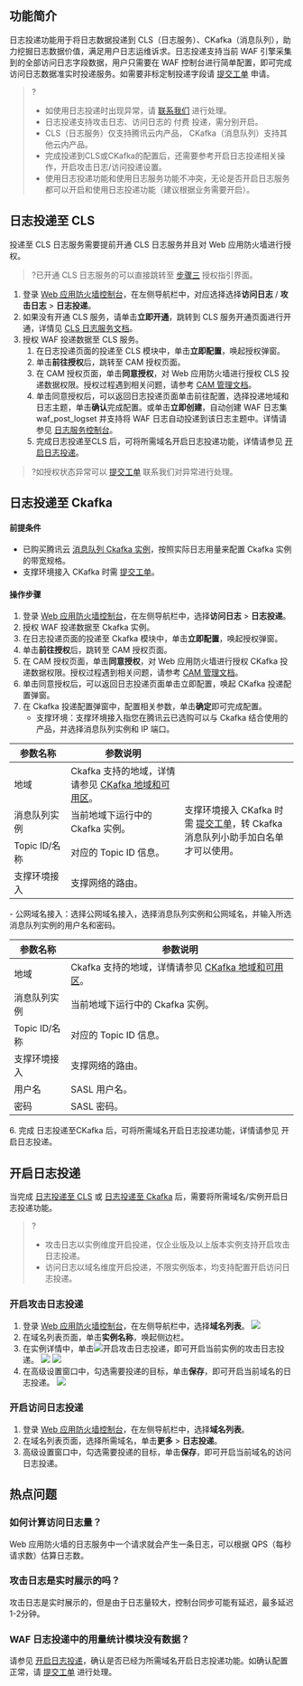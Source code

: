 ## 功能简介
日志投递功能用于将日志数据投递到 CLS（日志服务）、CKafka（消息队列），助力挖掘日志数据价值，满足用户日志运维诉求。日志投递支持当前 WAF 引擎采集到的全部访问日志字段数据，用户只需要在 WAF 控制台进行简单配置，即可完成访问日志数据准实时投递服务。如需要非标定制投递字段请 [提交工单](https://console.cloud.tencent.com/workorder/category) 申请。
>?
>- 如使用日志投递时出现异常，请 [联系我们](https://cloud.tencent.com/online-service) 进行处理。
>- 日志投递支持攻击日志、访问日志的 付费 投递，需分别开启。
>- CLS（日志服务）仅支持腾讯云内产品， CKafka（消息队列）支持其他云内产品。
>- 完成投递到CLS或CKafka的配置后，还需要参考开启日志投递相关操作，开启攻击日志/访问投递设置。
>- 使用日志投递功能和使用日志服务功能不冲突，无论是否开启日志服务都可以开启和使用日志投递功能（建议根据业务需要开启）。

## 日志投递至 CLS[](id:CLS)
投递至 CLS 日志服务需要提前开通 CLS 日志服务并且对 Web 应用防火墙进行授权。
>?已开通 CLS 日志服务的可以直接跳转至 [步骤三](#3) 授权指引界面。
>

1. 登录 [Web 应用防火墙控制台](https://console.cloud.tencent.com/guanjia/attack)，在左侧导航栏中，对应选择选择**访问日志** / **攻击日志** > **日志投递**。
2. 如果没有开通 CLS 服务，请单击**立即开通**，跳转到 CLS 服务开通页面进行开通，详情见 [CLS 日志服务文档](https://cloud.tencent.com/document/product/614)。
3. 授权 WAF 投递数据至 CLS 服务。
   1. 在日志投递页面的投递至 CLS 模块中，单击**立即配置**，唤起授权弹窗。
   2. 单击**前往授权**后，跳转至 CAM 授权页面。
   3. 在 CAM 授权页面，单击**同意授权**，对 Web 应用防火墙进行授权 CLS 投递数据权限。授权过程遇到相关问题，请参考 [CAM 管理文档](https://cloud.tencent.com/document/product/598)。
   4. 单击同意授权后，可以返回日志投递页面单击前往配置，选择投递地域和日志主题，单击**确认**完成配置。或单击**立即创建**，自动创建 WAF 日志集 waf_post_logset 并支持将 WAF 日志自动投递到该日志主题中。详情请参见 [日志服务控制台](https://console.cloud.tencent.com/cls/overview?region=ap-guangzhou)。
   5. 完成日志投递至CLS 后，可将所需域名开启日志投递功能，详情请参见 [开启日志投递](https://cloud.tencent.com/document/product/627/70276#rz)。
>?如授权状态异常可以 [提交工单](https://console.cloud.tencent.com/workorder/category) 联系我们对异常进行处理。
>

## 日志投递至 Ckafka[](id:Ckafka)
#### 前提条件
- 已购买腾讯云 [消息队列 Ckafka 实例](https://cloud.tencent.com/document/product/597/11745)，按照实际日志用量来配置 Ckafka 实例的带宽规格。
- 支撑环境接入 CKafka 时需 [提交工单](https://console.cloud.tencent.com/workorder/category)。

#### 操作步骤
1. 登录 [Web 应用防火墙控制台](https://console.cloud.tencent.com/guanjia/attack)，在左侧导航栏中，选择**访问日志** > **日志投递**。
2. 授权 WAF 投递数据至 Ckafka 实例。
 1. 在日志投递页面的投递至 Ckafka 模块中，单击**立即配置**，唤起授权弹窗。
 2. 单击**前往授权**后，跳转至 CAM 授权页面。
 3. 在 CAM 授权页面，单击**同意授权**，对 Web 应用防火墙进行授权 CKafka 投递数据权限。授权过程遇到相关问题，请参考 [CAM 管理文档](https://cloud.tencent.com/document/product/598)。
 4. 单击同意授权后，可以返回日志投递页面单击立即配置，唤起 CKafka 投递配置弹窗。
 5. 在 Ckafka 投递配置弹窗中，配置相关参数，单击**确定**即可完成配置。
    - 支撑环境：支撑环境接入指您在腾讯云已选购可以与 Ckafka 结合使用的产品，并选择消息队列实例和 IP 端口。
<table>
<thead>
<tr>
<th width="20%">参数名称</th>
<th width="40%">参数说明</th>
<th width="40%"注意</th>
</tr>
</thead>
<tbody><tr>
<td>地域</td>
<td>Ckafka 支持的地域，详情请参见 <a href="https://cloud.tencent.com/document/product/597/44597">CKafka 地域和可用区</a>。</td>
<td rowspan=4 >支撑环境接入 CKafka 时需 <a href="https://console.cloud.tencent.com/workorder/category">提交工单</a>，转 Ckafka 消息队列小助手加白名单才可以使用。</td>
</tr>
<tr>
<td>消息队列实例</td>
<td>当前地域下运行中的 Ckafka 实例。</td>
</tr>
<tr>
<td>Topic ID/名称</td>
<td>对应的 Topic ID 信息。</td>
</tr>
<tr>
<td>支撑环境接入</td>
<td>支撑网络的路由。</td>
</tr>
</tbody></table>
    - 公网域名接入：选择公网域名接入，选择消息队列实例和公网域名，并输入所选消息队列实例的用户名和密码。
<table>
<thead>
<tr>
<th width="20%">参数名称</th>
<th>参数说明</th>
</tr>
</thead>
<tbody><tr>
<td>地域</td>
<td>Ckafka 支持的地域，详情请参见 <a href="https://cloud.tencent.com/document/product/597/44597">CKafka 地域和可用区</a>。</td>
</tr>
<tr>
<td>消息队列实例</td>
<td>当前地域下运行中的 Ckafka 实例。</td>
</tr>
<tr>
<td>Topic ID/名称</td>
<td>对应的 Topic ID 信息。</td>
</tr>
<tr>
<td>支撑环境接入</td>
<td>支撑网络的路由。</td>
</tr>
<tr>
<td>用户名</td>
<td>SASL 用户名。</td>
</tr>
<tr>
<td>密码</td>
<td>SASL 密码。</td>
</tr>
</tbody></table>
  6. 完成 日志投递至CKafka 后，可将所需域名开启日志投递功能，详情请参见 开启日志投递。



## 开启日志投递[](id:rz)
当完成 [日志投递至 CLS](#CLS) 或 [日志投递至 Ckafka](#Ckafka) 后，需要将所需域名/实例开启日志投递功能。
>?
>- 攻击日志以实例维度开启投递，仅企业版及以上版本实例支持开启攻击日志投递。
>- 访问日志以域名维度开启投递，不限实例版本，均支持配置开启访问日志投递。

### 开启攻击日志投递

1. 登录 [Web 应用防火墙控制台](https://console.cloud.tencent.com/guanjia/attack)，在左侧导航栏中，选择**域名列表**。
![](https://qcloudimg.tencent-cloud.cn/raw/e087b4354487cc2af7cc1cddb0319f89.jpg)
2. 在域名列表页面，单击**实例名称**，唤起侧边栏。
3. 在实例详情中，单击![](https://qcloudimg.tencent-cloud.cn/raw/fbf2966aba3b54830e6369ec1d3780cd.png)开启攻击日志投递，即可开启当前实例的攻击日志投递。
![](https://qcloudimg.tencent-cloud.cn/raw/d8fb7c5c6e8cc942d659041c39c6b34f.jpg)
![](https://qcloudimg.tencent-cloud.cn/raw/cb065874678a881e4b511da932db1fef.png)
3. 在高级设置窗口中，勾选需要投递的目标，单击**保存**，即可开启当前域名的日志投递。
![](https://qcloudimg.tencent-cloud.cn/raw/03664c4de2ce3e9ea84db9700644057b.png)

### 开启访问日志投递
1. 登录 [Web 应用防火墙控制台](https://console.cloud.tencent.com/guanjia/attack)，在左侧导航栏中，选择**域名列表**。
2. 在域名列表页面，选择所需域名，单击**更多** > **日志投递**。
3. 高级设置窗口中，勾选需要投递的目标，单击**保存**，即可开启当前域名的访问日志投递。


## 热点问题
### 如何计算访问日志量？
Web 应用防火墙的日志服务中一个请求就会产生一条日志，可以根据 QPS（每秒请求数）估算日志数。

### 攻击日志是实时展示的吗？
攻击日志是实时展示的，但是由于日志量较大，控制台同步可能有延迟，最多延迟1-2分钟。
### WAF 日志投递中的用量统计模块没有数据？
请参见 [开启日志投递](#rz)，确认是否已经为所需域名开启日志投递功能。如确认配置正常，请 [提交工单](https://console.cloud.tencent.com/workorder/category) 进行处理。
